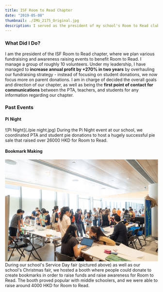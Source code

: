 ```yaml
---
title: ISF Room to Read Chapter
date: "2019-05-08"
thumbnail: ./IMG_2175_Original.jpg
description: I served as the president of my school's Room to Read club, where we fundraised to support girls' education and increasing literary in less economically developed countries.
---
```


### What Did I Do?
I am the president of the ISF Room to Read chapter, where we plan various fundraising and awareness raising events to benefit Room to Read. I manage a group of roughly 10 volunteers. Under my leadership, I have managed to **increase annual profit by +270% in two years** by overhauling our fundraising strategy - instead of focusing on student donations, we now focus more on parent donations. I am in charge of decided the overall goals and direction of our chapter, as well as being the **first point of contact for communications** between the PTA, teachers, and students for any information regarding our chapter.

### Past Events
#### Pi Night
![Pi Night](./pie night.jpg)
During the Pi Night event at our school, we coordinated PTA and student pie donations to host a hugely successful pie sale that raised over 26000 HKD for Room to Read.

#### Bookmark Making
![Bookmark Making](./IMG_3487.JPG)
During our school's Service Day fair (pictured above) as well as our school's Christmas fair, we hosted a booth where people could donate to create bookmarks in order to raise funds and raise awareness for Room to Read. The booth proved popular with middle schoolers, and we were able to raise around 4000 HKD for Room to Read.
